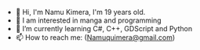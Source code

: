 - 👋 Hi, I'm Namu Kimera, I'm 19 years old.
- 👀 I am interested in manga and programming
- 🌱 I’m currently learning C#, C++, GDScript and Python
- 📫 How to reach me: (Namuquimera@gmail.com)

<!---
NamuQuimera/NamuQuimera is a ✨ special ✨ repository because its `README.md` (this file) appears on your GitHub profile.
You can click the Preview link to take a look at your changes.
--->
